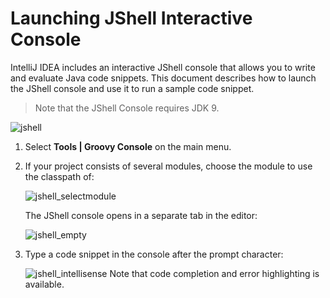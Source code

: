 # Launching JShell Interactive Console

IntelliJ IDEA includes an interactive JShell console that allows you to write and evaluate Java code snippets. This document describes how to launch the JShell console and use it to run a sample code snippet.
> Note that the JShell Console requires JDK 9.

![jshell](https://user-images.githubusercontent.com/35970470/35904433-23b4ce88-0bf4-11e8-955e-db0c8d61beca.png)

1. Select **Tools | Groovy Console** on the main menu.

1. If your project consists of several modules, choose the module to use the classpath of:

    ![jshell_selectmodule](https://user-images.githubusercontent.com/35970470/35905048-a8c9e35e-0bf6-11e8-8ab3-40a21cd03eb2.png)

    The JShell console opens in a separate tab in the editor:

    ![jshell_empty](https://user-images.githubusercontent.com/35970470/35905619-dba17a6a-0bf8-11e8-8657-e21d6917370f.png)

1. Type a code snippet in the console after the prompt character:

    ![jshell_intellisense](https://user-images.githubusercontent.com/35970470/35905625-df170746-0bf8-11e8-926b-816a579e0957.png)
   Note that code completion and error highlighting is available.
